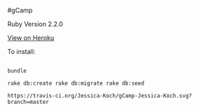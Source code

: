 #gCamp

Ruby Version 2.2.0

[View on Heroku](https://guarded-everglades-5530.herokuapp.com/)



To install:

```

bundle

rake db:create rake db:migrate rake db:seed

https://travis-ci.org/Jessica-Koch/gCamp-Jessica-Koch.svg?branch=master
